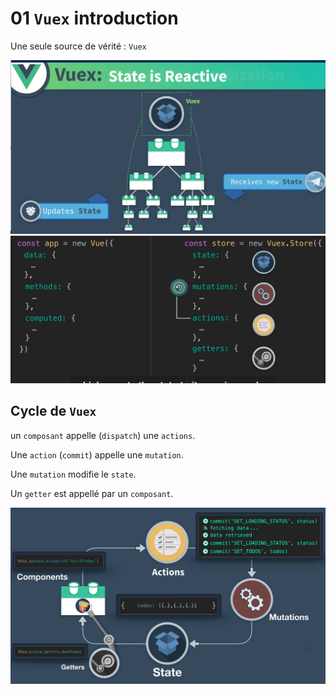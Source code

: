 # 01 `Vuex` introduction

Une seule source de vérité : `Vuex`

<img src="assets/Screenshot2020-11-13at15.45.05.png" alt="Screenshot 2020-11-13 at 15.45.05" style="zoom:50%;" />

<img src="assets/Screenshot2020-11-13at15.47.15.png" alt="Screenshot 2020-11-13 at 15.47.15" style="zoom:50%;" />

## Cycle de `Vuex`

un `composant` appelle (`dispatch`) une `actions`.

Une `action` (`commit`)  appelle une `mutation`.

Une `mutation` modifie le `state`.

Un `getter` est appellé par un `composant`.

<img src="assets/Screenshot2020-11-14at08.18.25.png" alt="Screenshot 2020-11-14 at 08.18.25" style="zoom:50%;" />


